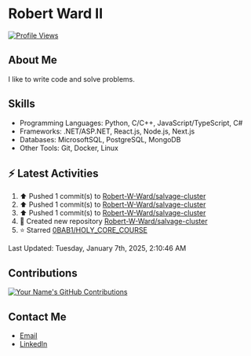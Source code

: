 
# Robert Ward II

[![Profile Views](https://komarev.com/ghpvc/?username=Robert-W-Ward)](https://github.com/Robert-W-Ward)

## About Me
I like to write code and solve problems.

## Skills
- Programming Languages: Python, C/C++, JavaScript/TypeScript, C#
- Frameworks: .NET/ASP.NET, React.js, Node.js, Next.js
- Databases: MicrosoftSQL, PostgreSQL, MongoDB
- Other Tools: Git, Docker, Linux

## :zap: Latest Activities
<!--RECENT_ACTIVITY:start-->
1. ⬆️ Pushed 1 commit(s) to [Robert-W-Ward/salvage-cluster](https://github.com/Robert-W-Ward/salvage-cluster)
2. ⬆️ Pushed 1 commit(s) to [Robert-W-Ward/salvage-cluster](https://github.com/Robert-W-Ward/salvage-cluster)
3. ⬆️ Pushed 1 commit(s) to [Robert-W-Ward/salvage-cluster](https://github.com/Robert-W-Ward/salvage-cluster)
4. 📔 Created new repository [Robert-W-Ward/salvage-cluster](https://github.com/Robert-W-Ward/salvage-cluster)
5. ⭐ Starred [0BAB1/HOLY_CORE_COURSE](https://github.com/0BAB1/HOLY_CORE_COURSE)
<!--RECENT_ACTIVITY:end-->

<!--RECENT_ACTIVITY:last_update-->
Last Updated: Tuesday, January 7th, 2025, 2:10:46 AM
<!--RECENT_ACTIVITY:last_update_end-->

<!--END_SECTIN:activity-->
## Contributions
[![Your Name's GitHub Contributions](https://github-readme-streak-stats.herokuapp.com/?user=Robert-W-Ward&theme=radical)](https://github.com/your-username)

## Contact Me
- [Email](mailto:robertwesleyward2019@gmail.com)
- [LinkedIn](https://linkedin.com/in/https://www.linkedin.com/in/robert-ward-ii/)
